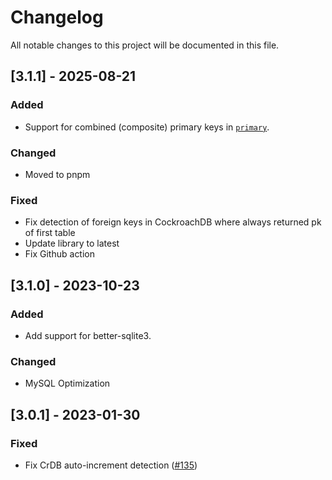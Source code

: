 # Changelog

All notable changes to this project will be documented in this file.

## [3.1.1] - 2025-08-21

### Added
- Support for combined (composite) primary keys in [`primary`](README.md#primarytable-string-promisestring--string--null).

### Changed
- Moved to pnpm

### Fixed
- Fix detection of foreign keys in CockroachDB where always returned pk of first table
- Update library to latest
- Fix Github action

## [3.1.0] - 2023-10-23

### Added
- Add support for better-sqlite3.

### Changed
- MySQL Optimization

## [3.0.1] - 2023-01-30

### Fixed
- Fix CrDB auto-increment detection ([#135](https://github.com/knex/knex-schema-inspector/issues/135))